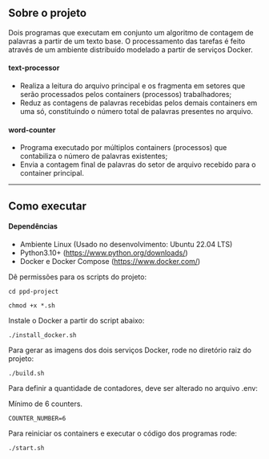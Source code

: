 ## Sobre o projeto

Dois programas que executam em conjunto um algoritmo de contagem de palavras a partir de um texto base. O processamento das tarefas é feito através de um ambiente distribuído modelado a partir de serviços Docker.

#### text-processor

- Realiza a leitura do arquivo principal e os fragmenta em setores que serão processados pelos containers (processos) trabalhadores;
- Reduz as contagens de palavras recebidas pelos demais containers em uma só, constituindo o número total de palavras presentes no arquivo.

#### word-counter

- Programa executado por múltiplos containers (processos) que contabiliza o número de palavras existentes;
- Envia a contagem final de palavras do setor de arquivo recebido para o container principal.


---

## Como executar

#### Dependências

- Ambiente Linux (Usado no desenvolvimento: Ubuntu 22.04 LTS)
- Python3.10+ (https://www.python.org/downloads/)
- Docker e Docker Compose (https://www.docker.com/)

Dê permissões para os scripts do projeto:

```
cd ppd-project

chmod +x *.sh

```

Instale o Docker a partir do script abaixo:

```
./install_docker.sh
```

Para gerar as imagens dos dois serviços Docker, rode no diretório raiz do projeto:

```
./build.sh
```

Para definir a quantidade de contadores, deve ser alterado no arquivo .env:

Mínimo de 6 counters.

```
COUNTER_NUMBER=6
```

Para reiniciar os containers e executar o código dos programas rode:

```
./start.sh
```
